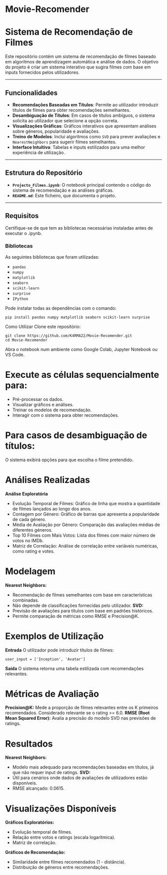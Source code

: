 # Movie-Recomender
# Sistema de Recomendação de Filmes

Este repositório contém um sistema de recomendação de filmes baseado em algoritmos de aprendizagem automática e análise de dados. O objetivo do projeto é criar um sistema interativo que sugira filmes com base em inputs fornecidos pelos utilizadores.

---

## Funcionalidades

- **Recomendações Baseadas em Títulos**: Permite ao utilizador introduzir títulos de filmes para obter recomendações semelhantes.
- **Desambiguação de Títulos**: Em casos de títulos ambíguos, o sistema solicita ao utilizador que selecione a opção correta.
- **Visualizações Gráficas**: Gráficos interativos que apresentam análises sobre géneros, popularidade e avaliações.
- **Treino de Modelos**: Inclui algoritmos como `SVD` para prever avaliações e `NearestNeighbors` para sugerir filmes semelhantes.
- **Interface Intuitiva**: Tabelas e inputs estilizados para uma melhor experiência de utilização.

---

## Estrutura do Repositório

- **`Projecto_Filmes.ipynb`**: O notebook principal contendo o código do sistema de recomendação e as análises gráficas.
- **`README.md`**: Este ficheiro, que documenta o projeto.

---

## Requisitos

Certifique-se de que tem as bibliotecas necessárias instaladas antes de executar o .ipynb.

### Bibliotecas

As seguintes bibliotecas que foram utilizadas:
- `pandas`
- `numpy`
- `matplotlib`
- `seaborn`
- `scikit-learn`
- `surprise`
- `IPython`

Pode instalar todas as dependências com o comando:
```
pip install pandas numpy matplotlib seaborn scikit-learn surprise
```

Como Utilizar
Clone este repositório:
```
git clone https://github.com/K4RMA22/Movie-Recomender.git
cd Movie-Recomender
```
Abra o notebook num ambiente como Google Colab, Jupyter Notebook ou VS Code.

# Execute as células sequencialmente para:

- Pré-processar os dados.
- Visualizar gráficos e análises.
- Treinar os modelos de recomendação.
- Interagir com o sistema para obter recomendações.

# Para casos de desambiguação de títulos:

O sistema exibirá opções para que escolha o filme pretendido.

# Análises Realizadas
**Análise Exploratória**
- Evolução Temporal de Filmes: Gráfico de linha que mostra a quantidade de filmes lançados ao longo dos anos.
- Contagem por Género: Gráfico de barras que apresenta a popularidade de cada género.
- Média de Avaliação por Género: Comparação das avaliações médias de diferentes géneros.
- Top 10 Filmes com Mais Votos: Lista dos filmes com maior número de votos no IMDb.
- Matriz de Correlação: Análise de correlação entre variáveis numéricas, como rating e votes.
# Modelagem
**Nearest Neighbors:**
- Recomendação de filmes semelhantes com base em características combinadas.
- Não depende de classificações fornecidas pelo utilizador.
**SVD:**
- Previsão de avaliações para títulos com base em padrões históricos.
- Permite comparação de métricas como RMSE e Precision@K.

# Exemplos de Utilização
**Entrada**
O utilizador pode introduzir títulos de filmes:

```
user_input = ['Inception', 'Avatar']
```
**Saída**
O sistema retorna uma tabela estilizada com recomendações relevantes.


# Métricas de Avaliação
**Precision@K:**
Mede a proporção de filmes relevantes entre os K primeiros recomendados.
Considerado relevante se o rating >= 6.0.
**RMSE (Root Mean Squared Error):**
Avalia a precisão do modelo SVD nas previsões de ratings.


# Resultados
**Nearest Neighbors:**
- Modelo mais adequado para recomendações baseadas em títulos, já que não requer input de ratings.
**SVD:**
- Útil para cenários onde dados de avaliações de utilizadores estão disponíveis.
- RMSE alcançado: 0.0615.

# Visualizações Disponíveis
**Gráficos Exploratórios:**
- Evolução temporal de filmes.
- Relação entre votos e ratings (escala logarítmica).
- Matriz de correlação.

**Gráficos de Recomendação:**
- Similaridade entre filmes recomendados (1 - distância).
- Distribuição de géneros entre recomendações.
